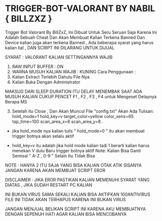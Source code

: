 # TRIGGER-BOT-VALORANT BY NABIL { BILLZXZ }
Trigger Bot Valorant By BillZxZ, Ini Dibuat Untuk Seru Seruan Saja Karena Ini Adalah Sebuah Cheat Dan Akan Membuat Kalian Terkena Banned 
Dan Device kalian juga akan terkena Banned , Ada beberapa syarat yang harus kalian liat , DAN SCRIPT INI DILARANG UNTUK DIJUAL

SYARAT : VALORANT KALIAN SETTINGANNYA WAJIB
1. RAW INPUT BUFFER : ON
2. WARNA MUSUH KALIAN WAJIB : KUNING
Cara Penggunaan :
1. Kalian Extract Terlebih Dahulu File Nya
2. Kalian Buka Dengan Administrator

MAKSUD DARI SLEEP DURATION ITU DELAY MENEMBAK SAAT ADA MUSUH
KALIAN CUKUP PENCET F1 , F2 , F3 , F4 untuk Mengeset Delaynya Berapa MS

3. Setelah itu Close , Dan Akan Muncul File "config.txt"
Akan Ada Tulisan:
hold_mode=1
hold_key=v
target_color=yellow
color_sens=65
tap_time=100
scan_area_x=8
scan_area_y=8
.

- jika hold_mode nya kalian tulis " hold_mode=0 "
  itu akan membuat trigger botnya akan selalu aktif

- hold_key=v itu adalah jika hold mode kalian tadi 1
  berarti kalian harus menekan V dulu Baru trigger botnya aktif
  Note: Kalian Bisa Ganti Semisal " A-Z , 0-9 " Selain Itu Tidak Bisa

NOTE : 
HANYA 2 ITU SAJA YANG BISA KALIAN OTAK ATIK SISANYA JANGAN KARENA AKAN MEMBUAT SCRIPT EROR

DISCLAIMER : 
JIKA EROR PASTIKAN KALIAN MEMENUHI SYARAT YANG DIATAS , JIKA SUDAH RESTART PC KALIAN 

INI BUKAN VIRUS SAMA SEKALI KALIAN BISA AKTIFKAN 100ANTIVIRUS FILE INI TIDAK AKAN TERHAPUS KARENA INI BUKAN VIRUS

JANGAN MENJUAL BELIKAN SCRIPT INI KARENA AKU MEMBUATNYA DENGAN SEPENUH HATI AGAR KALIAN BISA MENCOBANYA
